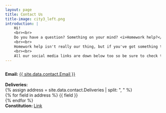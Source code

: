 ```yaml
---
layout: page
title: Contact Us
title-image: city3_left.png
introduction: |
    Hi!
    <br><br>
    Do you have a question? Something on your mind? <i>Homework help?</i>
    <br><br>
    Homework help isn't really our thing, but if you've got something to ask or you're looking for even more information about us, check below!
    <br><br>
    All our social media links are down below too so be sure to check them out as well!
---
```


<!-- details -->
<div class="hero-body">
    <div class="container">
        <div class="columns is-vcentered">
            <div class="column is-6">
                <p>
                    <b>Email:</b> <a href="mailto:{{ site.data.contact.Email }}">{{ site.data.contact.Email }}</a>
                    <br><br>
                    <b>Deliveries:</b><br>
                    {% assign address = site.data.contact.Deliveries | split: ", " %}
                    {% for field in address %}
                        {{ field }}
                        <br>
                    {% endfor %}
                    <br>
                    <b>Constitution: </b><a href="{{ site.data.contact.Constitution }}"> Link </a>
                </p>
            </div>
            <div class="column is-5 is-offset-1">
                <figure>
                <img src="/assets/images/illustrations/drawings/city_right.png">
                </figure>
            </div>
        </div>
    </div>
</div>